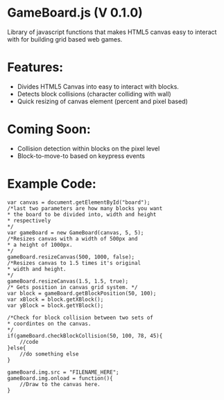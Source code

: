 GameBoard.js (V 0.1.0)
============

Library of javascript functions that makes HTML5 canvas easy to interact with for building grid based web games.

Features:
=========
- Divides HTML5 Canvas into easy to interact with blocks.
- Detects block collisions (character colliding with wall)
- Quick resizing of canvas element (percent and pixel based)

Coming Soon:
============
- Collision detection within blocks on the pixel level
- Block-to-move-to based on keypress events

Example Code:
=============

	var canvas = document.getElementById("board");
	/*last two parameters are how many blocks you want
	* the board to be divided into, width and height 
	* respectively 
	*/
    var gameBoard = new GameBoard(canvas, 5, 5);
    /*Resizes canvas with a width of 500px and 
    * a height of 1000px.
    */
    gameBoard.resizeCanvas(500, 1000, false);
    /*Resizes canvas to 1.5 times it's original
    * width and height.
    */
    gameBoard.resizeCanvas(1.5, 1.5, true);
    /* Gets position in canvas grid system. */
    var block = gameBoard.getBlockPosition(50, 100);
    var xBlock = block.getXBlock();
    var yBlock = block.getYBlock();

    /*Check for block collision between two sets of
    * coordintes on the canvas.
    */
    if(gameBoard.checkBlockCollision(50, 100, 78, 45){
    	//code
    }else{
    	//do something else
    }

    gameBoard.img.src = "FILENAME_HERE";
    gameBoard.img.onload = function(){
    	//Draw to the canvas here.
    }
